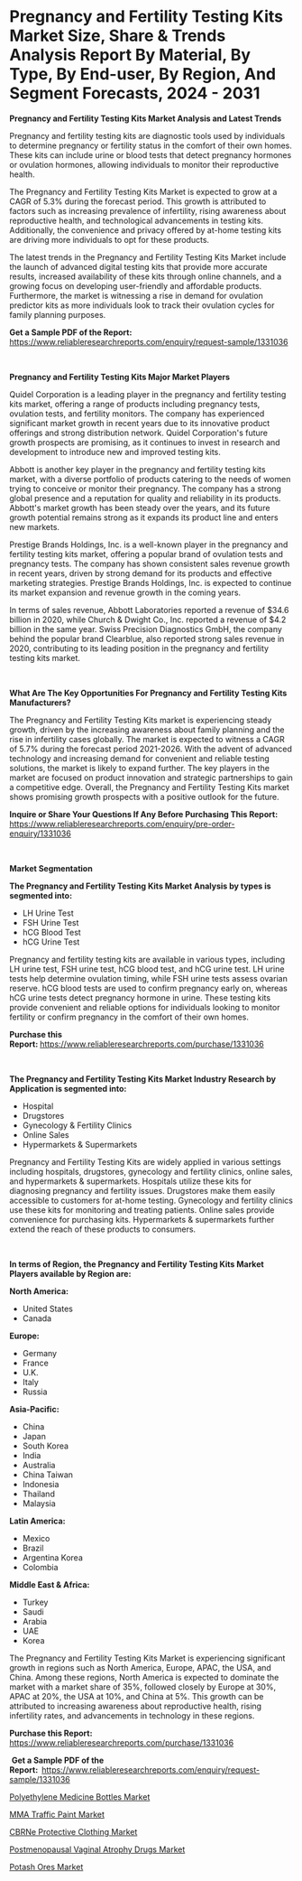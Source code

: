 <p><h1>Pregnancy and Fertility Testing Kits Market Size, Share & Trends Analysis Report By Material, By Type, By End-user, By Region, And Segment Forecasts, 2024 - 2031</h1></p><p><strong>Pregnancy and Fertility Testing Kits Market Analysis and Latest Trends</strong></p>
<p><p>Pregnancy and fertility testing kits are diagnostic tools used by individuals to determine pregnancy or fertility status in the comfort of their own homes. These kits can include urine or blood tests that detect pregnancy hormones or ovulation hormones, allowing individuals to monitor their reproductive health.</p><p>The Pregnancy and Fertility Testing Kits Market is expected to grow at a CAGR of 5.3% during the forecast period. This growth is attributed to factors such as increasing prevalence of infertility, rising awareness about reproductive health, and technological advancements in testing kits. Additionally, the convenience and privacy offered by at-home testing kits are driving more individuals to opt for these products.</p><p>The latest trends in the Pregnancy and Fertility Testing Kits Market include the launch of advanced digital testing kits that provide more accurate results, increased availability of these kits through online channels, and a growing focus on developing user-friendly and affordable products. Furthermore, the market is witnessing a rise in demand for ovulation predictor kits as more individuals look to track their ovulation cycles for family planning purposes.</p></p>
<p><strong>Get a Sample PDF of the Report:&nbsp;</strong> <a href="https://www.reliableresearchreports.com/enquiry/request-sample/1331036">https://www.reliableresearchreports.com/enquiry/request-sample/1331036</a></p>
<p>&nbsp;</p>
<p><strong>Pregnancy and Fertility Testing Kits Major Market Players</strong></p>
<p><p>Quidel Corporation is a leading player in the pregnancy and fertility testing kits market, offering a range of products including pregnancy tests, ovulation tests, and fertility monitors. The company has experienced significant market growth in recent years due to its innovative product offerings and strong distribution network. Quidel Corporation's future growth prospects are promising, as it continues to invest in research and development to introduce new and improved testing kits.</p><p>Abbott is another key player in the pregnancy and fertility testing kits market, with a diverse portfolio of products catering to the needs of women trying to conceive or monitor their pregnancy. The company has a strong global presence and a reputation for quality and reliability in its products. Abbott's market growth has been steady over the years, and its future growth potential remains strong as it expands its product line and enters new markets.</p><p>Prestige Brands Holdings, Inc. is a well-known player in the pregnancy and fertility testing kits market, offering a popular brand of ovulation tests and pregnancy tests. The company has shown consistent sales revenue growth in recent years, driven by strong demand for its products and effective marketing strategies. Prestige Brands Holdings, Inc. is expected to continue its market expansion and revenue growth in the coming years.</p><p>In terms of sales revenue, Abbott Laboratories reported a revenue of $34.6 billion in 2020, while Church & Dwight Co., Inc. reported a revenue of $4.2 billion in the same year. Swiss Precision Diagnostics GmbH, the company behind the popular brand Clearblue, also reported strong sales revenue in 2020, contributing to its leading position in the pregnancy and fertility testing kits market.</p></p>
<p>&nbsp;</p>
<p><strong>What Are The Key Opportunities For Pregnancy and Fertility Testing Kits Manufacturers?</strong></p>
<p><p>The Pregnancy and Fertility Testing Kits market is experiencing steady growth, driven by the increasing awareness about family planning and the rise in infertility cases globally. The market is expected to witness a CAGR of 5.7% during the forecast period 2021-2026. With the advent of advanced technology and increasing demand for convenient and reliable testing solutions, the market is likely to expand further. The key players in the market are focused on product innovation and strategic partnerships to gain a competitive edge. Overall, the Pregnancy and Fertility Testing Kits market shows promising growth prospects with a positive outlook for the future.</p></p>
<p><strong>Inquire or Share Your Questions If Any Before Purchasing This Report:</strong> <a href="https://www.reliableresearchreports.com/enquiry/pre-order-enquiry/1331036">https://www.reliableresearchreports.com/enquiry/pre-order-enquiry/1331036</a></p>
<p>&nbsp;</p>
<p><strong>Market Segmentation</strong></p>
<p><strong>The Pregnancy and Fertility Testing Kits Market Analysis by types is segmented into:</strong></p>
<p><ul><li>LH Urine Test</li><li>FSH Urine Test</li><li>hCG Blood Test</li><li>hCG Urine Test</li></ul></p>
<p><p>Pregnancy and fertility testing kits are available in various types, including LH urine test, FSH urine test, hCG blood test, and hCG urine test. LH urine tests help determine ovulation timing, while FSH urine tests assess ovarian reserve. hCG blood tests are used to confirm pregnancy early on, whereas hCG urine tests detect pregnancy hormone in urine. These testing kits provide convenient and reliable options for individuals looking to monitor fertility or confirm pregnancy in the comfort of their own homes.</p></p>
<p><strong>Purchase this Report:&nbsp;</strong><a href="https://www.reliableresearchreports.com/purchase/1331036">https://www.reliableresearchreports.com/purchase/1331036</a></p>
<p>&nbsp;</p>
<p><strong>The Pregnancy and Fertility Testing Kits Market Industry Research by Application is segmented into:</strong></p>
<p><ul><li>Hospital</li><li>Drugstores</li><li>Gynecology & Fertility Clinics</li><li>Online Sales</li><li>Hypermarkets & Supermarkets</li></ul></p>
<p><p>Pregnancy and Fertility Testing Kits are widely applied in various settings including hospitals, drugstores, gynecology and fertility clinics, online sales, and hypermarkets & supermarkets. Hospitals utilize these kits for diagnosing pregnancy and fertility issues. Drugstores make them easily accessible to customers for at-home testing. Gynecology and fertility clinics use these kits for monitoring and treating patients. Online sales provide convenience for purchasing kits. Hypermarkets & supermarkets further extend the reach of these products to consumers.</p></p>
<p>&nbsp;</p>
<p><strong>In terms of Region, the Pregnancy and Fertility Testing Kits Market Players available by Region are:</strong></p>
<p>
    <p> <strong> North America: </strong>
        <ul>
            <li>United States</li>
            <li>Canada</li>
        </ul>
        </p> 
    <p> <strong> Europe: </strong>
        <ul>
            <li>Germany</li>
            <li>France</li>
            <li>U.K.</li>
            <li>Italy</li>
            <li>Russia</li>
        </ul>
        </p> 
    <p> <strong> Asia-Pacific: </strong>
        <ul>
            <li>China</li>
            <li>Japan</li>
            <li>South Korea</li>
            <li>India</li>
            <li>Australia</li>
            <li>China Taiwan</li>
            <li>Indonesia</li>
            <li>Thailand</li>
            <li>Malaysia</li>
        </ul>
        </p> 
    <p> <strong> Latin America: </strong>
        <ul>
            <li>Mexico</li>
            <li>Brazil</li>
            <li>Argentina Korea</li>
            <li>Colombia</li>
        </ul>
        </p> 
    <p> <strong> Middle East & Africa: </strong>
        <ul>
            <li>Turkey</li>
            <li>Saudi</li>
            <li>Arabia</li>
            <li>UAE</li>
            <li>Korea</li>
        </ul>
    </p>
    </p>
<p><p>The Pregnancy and Fertility Testing Kits Market is experiencing significant growth in regions such as North America, Europe, APAC, the USA, and China. Among these regions, North America is expected to dominate the market with a market share of 35%, followed closely by Europe at 30%, APAC at 20%, the USA at 10%, and China at 5%. This growth can be attributed to increasing awareness about reproductive health, rising infertility rates, and advancements in technology in these regions.</p></p>
<p><strong>Purchase this Report: </strong><a href="https://www.reliableresearchreports.com/purchase/1331036">https://www.reliableresearchreports.com/purchase/1331036</a></p>
<p>&nbsp;<strong>Get a Sample PDF of the Report:&nbsp;&nbsp;</strong><a href="https://www.reliableresearchreports.com/enquiry/request-sample/1331036">https://www.reliableresearchreports.com/enquiry/request-sample/1331036</a></p>
<p><strong></strong></p>
<p><p><a href="https://medium.com/@doylenader453/analyzing-polyethylene-medicine-bottles-market-global-industry-perspective-and-forecast-2024-to-d4a15a07e674">Polyethylene Medicine Bottles Market</a></p><p><a href="https://issuu.com/reportprime-2/docs/mma-traffic-paint-market-size-2030.pptx">MMA Traffic Paint Market</a></p><p><a href="https://issuu.com/reportprime-2/docs/cbrne-protective-clothing-market-size-2030.pptx">CBRNe Protective Clothing Market</a></p><p><a href="https://github.com/AKSHATREPORTPRIME/Market-Research-Report-List-3/blob/main/postmenopausal-vaginal-atrophy-drugs-market.md">Postmenopausal Vaginal Atrophy Drugs Market</a></p><p><a href="https://github.com/indrystar/Market-Research-Report-List-2/blob/main/potash-ores-market.md">Potash Ores Market</a></p></p>